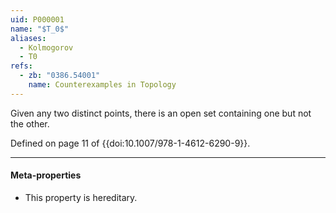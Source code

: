 ```yaml
---
uid: P000001
name: "$T_0$"
aliases:
  - Kolmogorov
  - T0
refs:
  - zb: "0386.54001"
    name: Counterexamples in Topology
---
```


Given any two distinct points, there is an open set containing one but not the other.

Defined on page 11 of {{doi:10.1007/978-1-4612-6290-9}}.

----
#### Meta-properties

- This property is hereditary.
